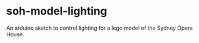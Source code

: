 # soh-model-lighting
An arduino sketch to control lighting for a lego model of the Sydney Opera House.
